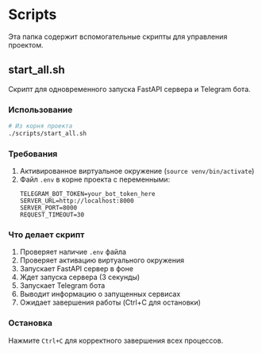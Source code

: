# Scripts

Эта папка содержит вспомогательные скрипты для управления проектом.

## start_all.sh

Скрипт для одновременного запуска FastAPI сервера и Telegram бота.

### Использование

```bash
# Из корня проекта
./scripts/start_all.sh
```

### Требования

1. Активированное виртуальное окружение (`source venv/bin/activate`)
2. Файл `.env` в корне проекта с переменными:
   ```env
   TELEGRAM_BOT_TOKEN=your_bot_token_here
   SERVER_URL=http://localhost:8000
   SERVER_PORT=8000
   REQUEST_TIMEOUT=30
   ```

### Что делает скрипт

1. Проверяет наличие `.env` файла
2. Проверяет активацию виртуального окружения
3. Запускает FastAPI сервер в фоне
4. Ждет запуска сервера (3 секунды)
5. Запускает Telegram бота
6. Выводит информацию о запущенных сервисах
7. Ожидает завершения работы (Ctrl+C для остановки)

### Остановка

Нажмите `Ctrl+C` для корректного завершения всех процессов.
